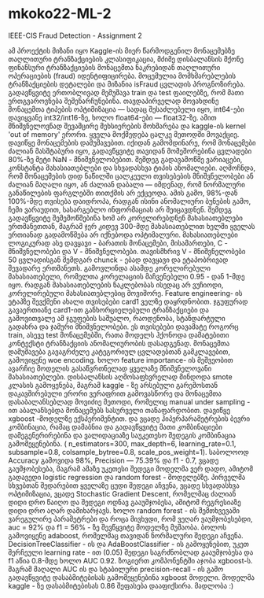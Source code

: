 # mkoko22-ML-2
IEEE-CIS Fraud Detection - Assignment 2

ამ პროექტის მიზანი იყო Kaggle-ის მიერ წარმოდგენილ მონაცემებზე თაღლითური ტრანზაქციების კლასიფიკაცია, მძიმე დისბალანსის მქონე ფინანსური ტრანზაქციების მონაცემთა ნაკრებიდან თაღლითური ოპერაციების (fraud) იდენტიფიცირება. მოცემულია მომხმარებლების ტრანზაქციების დეტალები და მიზანია isFraud ცვლადის პროგნოზირება.
გადავწყვიტე ერთობლივად მემუშავა train და test ფაილებზე, რომ მათი ერთგვაროვნება შემენარჩუნებინა. თავდაპირველად მოვახდინე მონაცემთა ტიპების ოპტიმიზაცია — სადაც შესაძლებელი იყო, int64-ები დავიყვანე int32/int16-ზე, ხოლო float64-ები — float32-ზე. ამით მნიშვნელოვნად შევამცირე მეხსიერების მოხმარება და kaggle-ის kernel 'out of memory' ერორი. 
ყველა მოქმედება ცალკე მეთოდში მოვაქციე. დავიწყე მონაცემების დამუშავებით. იქიდან გამომდინარე, რომ მონაცემები ძალიან მასშტაბური იყო, გადავწყვიტე თავიდან მომეშორებინა ცვლადები 80%-ზე მეტი NaN - მნიშვნელობებით. შემდეგ გადავამოწმე ვარიაცები, კონსტანტა მახასიათებლები და სხვადასხვა ტიპის ანომალიები. აღმოჩნდა, რომ მონაცემების დიდ ნაწილში ცალკეული თვისებების მნიშვნელობები ან ძალიან მაღალი იყო, ან ძალიან დაბალი — იმდენად, რომ ნორმალური განაწილების ფარგლებში თითქმის არ ექცეოდა. ამის გამო, 98%-დან 100%-მდე თვისება დაიდროპა, რადგან ისინი ანომალიური ბუნების გამო, ჩემი ვარაუდით, სასარგებლო ინფორმაციას არ შეიცავდნენ. შემდეგ გადავწყვიტე შემემოწმებინა ხომ არ კორელირებდნენ მახასიათებლები ერთმანეთთან, მაგრამ ჯერ კიდევ 300-მდე მახასიათებლით ხელში ყველას ერთიანად გადამოწმება არ იქნებოდა ოპტიმალური. მახასიათებლები ლოგიკურად ასე დავყავი - ბარათის მონაცემები, მისამართები, C - მნიშვნელობები და V - მნიშვნელობები. თავისმხრივ V - მნიშვნელობები 50 ცვლადისგან შემდგარ chunck - ებად დავყავი და ეტაპობრივად შევადარე ერთმანეთს. გამოვლინდა ასამდე კორელირებული მახასიათებელი, რომელთა კორელაციის მაჩვენებელი 0.95 - დან 1-მდე იყო. რადგან მახასიათებლების ნაკლებობას ისედაც არ ვუჩიოდი, კორელირებული მახასიათებლებიც მოვიშორე. Feature engineering- ის ეტაპზე შევქმენი ახალი თვისებები card1 ველზე დაყრდნობით. ჯგუფურად გავაერთიანე card1-ით განხორციელებული ტრანზაქციები და გამოვითვალე ამ ჯგუფების საშუალო, რაოდენობა, სტანდარტული გადახრა და ჯამური მნიშვნელობები. ეს თვისებები დავამატე როგორც train, ასევე test მონაცემებში, რათა მოდელს ჰქონოდა დამატებითი კონტექსტი ტრანზაქციის ანომალიურობის დასადგენად. მონაცემთა დამუშავება გავაგრძელე კატეგორიულ ცვლადებთან გამკლავებით, გამოვიყენე woe encoding. ხოლო feature importance- ის მეშვეობით ავარჩიე მოდელის გასაწვრთნელად ყველაზე მნიშვნელოვანი მახასიათებლები. დისბალანსის აღმოსაფხვრელად მინდოდა smote კლასის გამოყენება, მაგრამ kaggle - ზე არსებული გარემოსთან დაკავშირებული ერორი ვერაფრით გამოვასწორე და მონაცემთა დასაბალანსებლად მოვიძიე მეთოდი, რომელიც manual under sampling - ით აბალანსებდა მონაცემებს სასურველი თანაფარდობით. 
დავიწყე xgboost -მოდელზე ექსპერიმენტით. და ვცადე ჰიპერპარამეტრების ბევრი კომბინაცია, რამაც დამაბნია და გადავწყვიტე მათი კომბინაციები დამეგენერირებინა და ვალიდაციაზე საუკეთესო შედეგის კომბინაცია გამომეყენებინა. ( n_estimators=300,  max_depth=6, learning_rate=0.1, subsample=0.8, colsample_bytree=0.8,  scale_pos_weight=1). საბოლოოდ Accuracy გამოვიდა 98%, Precision — 75.39% და f1 - 0.7, ვცადე გაუმჯობესება, მაგრამ ამაზე უკეთესი შედეგი მოდელმა ვერ დადო, ამიტომ გადავედი logistic regression და random forest - მოდელებზე. პირველმა სხვებთან შედარებით ყველაზე ცუდი შედეგი აჩვენა, ვცადე სხვადასხვა ოპტიმიზაცია, ვცადე Stochastic Gradient Descent, რომელმაც ძალიან დიდი დრო წაიღო და შედეგი ოდნავ გააუმჯობესა, ამიტომ რეგრესიაზე დიდი დრო აღარ დამიხარჯავს. ხოლო random forest - ის შემთხვევაში ვარეგულირე პარამეტრები და როცა მივხვდი, რომ ვეღარ ვაუმჯობესებდი, auc = 92% და f1 = 56% - ზე შევწყვიტე მოდელზე მუშაობა. ბოლოს გამოვიყენე adaboost, რომელმაც თავიდან ნორმალური შედეგი აჩვენა. DecisionTreeClassifier - ის და AdaBoostClassifier - ის გამოყენებით, უკეთ შერჩეული learning rate - ით (0.05) შედეგი საგრძნობლად გააუმჯობესა და f1 აწია 0.8-მდე ხოლო AUC 0.92. ზოგიერთ კომპონენტში აჯობა xgboost-ს. მაგრამ მაღალი AUC ის და სტაბილური precision-recall - ის გამო გადავწყვიტე დასაბმიტებისას გამომეყენებინა xgboost მოდელი. მოდელმა kaggle - ზე დასაბმიტებისას 0.86 შეფასება დააფიქსირა. 
მადლობა :)

